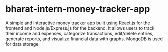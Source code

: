 # bharat-intern-money-tracker-app
A simple and interactive money tracker app built using React.js for the frontend and Node.js/Express.js for the backend. It allows users to track their income and expenses, categorize transactions, edit/delete entries, generate reports, and visualize financial data with graphs. MongoDB is used for data storage.
